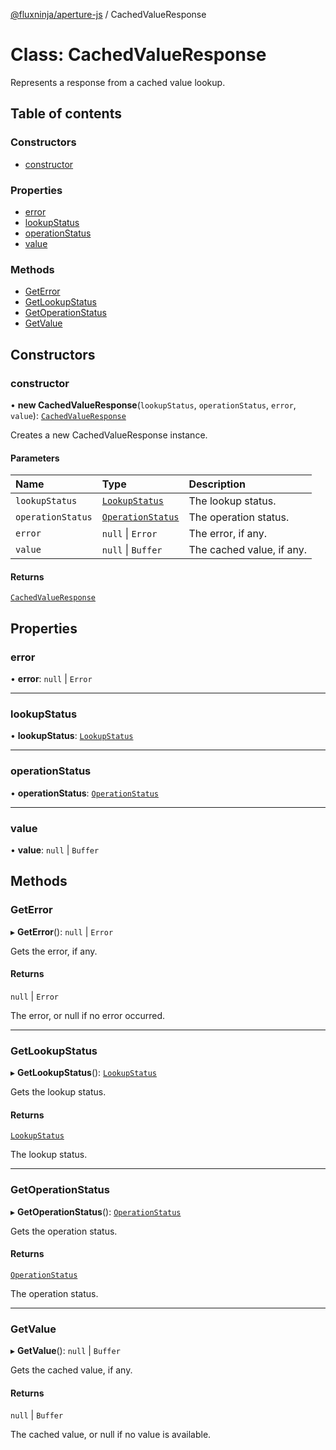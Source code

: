 [@fluxninja/aperture-js](../README.md) / CachedValueResponse

# Class: CachedValueResponse

Represents a response from a cached value lookup.

## Table of contents

### Constructors

- [constructor](CachedValueResponse.md#constructor)

### Properties

- [error](CachedValueResponse.md#error)
- [lookupStatus](CachedValueResponse.md#lookupstatus)
- [operationStatus](CachedValueResponse.md#operationstatus)
- [value](CachedValueResponse.md#value)

### Methods

- [GetError](CachedValueResponse.md#geterror)
- [GetLookupStatus](CachedValueResponse.md#getlookupstatus)
- [GetOperationStatus](CachedValueResponse.md#getoperationstatus)
- [GetValue](CachedValueResponse.md#getvalue)

## Constructors

### constructor

• **new CachedValueResponse**(`lookupStatus`, `operationStatus`, `error`, `value`): [`CachedValueResponse`](CachedValueResponse.md)

Creates a new CachedValueResponse instance.

#### Parameters

| Name | Type | Description |
| :------ | :------ | :------ |
| `lookupStatus` | [`LookupStatus`](../enums/LookupStatus.md) | The lookup status. |
| `operationStatus` | [`OperationStatus`](../enums/OperationStatus.md) | The operation status. |
| `error` | ``null`` \| `Error` | The error, if any. |
| `value` | ``null`` \| `Buffer` | The cached value, if any. |

#### Returns

[`CachedValueResponse`](CachedValueResponse.md)

## Properties

### error

• **error**: ``null`` \| `Error`

___

### lookupStatus

• **lookupStatus**: [`LookupStatus`](../enums/LookupStatus.md)

___

### operationStatus

• **operationStatus**: [`OperationStatus`](../enums/OperationStatus.md)

___

### value

• **value**: ``null`` \| `Buffer`

## Methods

### GetError

▸ **GetError**(): ``null`` \| `Error`

Gets the error, if any.

#### Returns

``null`` \| `Error`

The error, or null if no error occurred.

___

### GetLookupStatus

▸ **GetLookupStatus**(): [`LookupStatus`](../enums/LookupStatus.md)

Gets the lookup status.

#### Returns

[`LookupStatus`](../enums/LookupStatus.md)

The lookup status.

___

### GetOperationStatus

▸ **GetOperationStatus**(): [`OperationStatus`](../enums/OperationStatus.md)

Gets the operation status.

#### Returns

[`OperationStatus`](../enums/OperationStatus.md)

The operation status.

___

### GetValue

▸ **GetValue**(): ``null`` \| `Buffer`

Gets the cached value, if any.

#### Returns

``null`` \| `Buffer`

The cached value, or null if no value is available.

